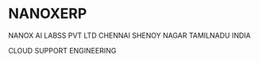 # NANOXERP


NANOX AI LABSS PVT LTD
CHENNAI SHENOY NAGAR
TAMILNADU 
INDIA


CLOUD SUPPORT ENGINEERING